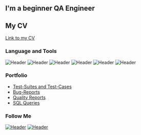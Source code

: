 ## I'm a beginner QA Engineer

## My CV
[Link to my CV](https://drive.google.com/file/d/15vGgZtQKoJC6uXgf1H_SE7YU6r-fpbDh/view?usp=sharing)

### Language and Tools
![Header](https://img.shields.io/badge/Jira-090909?style=for-the-badge&logo=jira&logoColor=136be1)
![Header](https://img.shields.io/badge/Postman-090909?style=for-the-badge&logo=postman&logoColor=f76935)
![Header](https://img.shields.io/badge/Github-090909?style=for-the-badge&logo=github&logoColor=8cc4d7)
![Header](https://img.shields.io/badge/MySQL-090909?style=for-the-badge&logo=mysql&logoColor=00618a)
![Header](https://img.shields.io/badge/DevTools-090909?style=for-the-badge&logo=googlechrome&logoColor=2674f2)
![Header](https://img.shields.io/badge/CharlesProxy-090909?style=for-the-badge&logo=charlesproxy&logoColor=8cc4d7)

### Portfolio

- [Test-Suites and Test-Cases](https://github.com/Leuchanka/Test-Suites-and-Test-Cases)
- [Bug-Reports](https://github.com/Leuchanka/Bug-Reports)
- [Quality Reports](https://github.com/Leuchanka/Quality-Reports)
- [SQL Queries](https://github.com/Leuchanka/SQL-Queries)

### Follow Me

[![Header](https://img.shields.io/badge/Telegram-090909?style=for-the-badge&logo=telegram&logoColor=31a5db)](https://t.me/NataLeuch)
[![Header](https://img.shields.io/badge/Linkedin-090909?style=for-the-badge&logo=linkedin&logoColor=0073b1)](https://linkedin.com/in/natalyaleuchanka)
